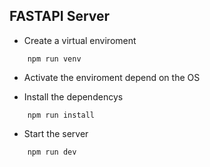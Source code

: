 ## FASTAPI Server

- Create a virtual enviroment
```code
    npm run venv
```

- Activate the enviroment depend on the OS 

-  Install the dependencys
```code 
    npm run install
```

- Start the server
```code
    npm run dev
```